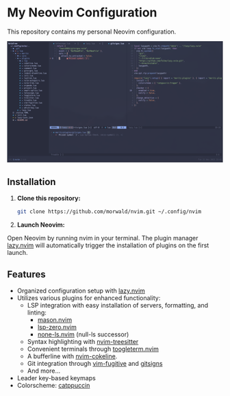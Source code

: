 # My Neovim Configuration


This repository contains my personal Neovim configuration.


![My Neovim Setup](showcase.png)

## Installation

1. **Clone this repository:**

   ```bash
   git clone https://github.com/morwald/nvim.git ~/.config/nvim
   ```
2. **Launch Neovim:**

Open Neovim by running nvim in your terminal. The plugin manager
[lazy.nvim](https://github.com/folke/lazy.nvim) will automatically trigger the
installation of plugins on the first launch.

## Features

- Organized configuration setup with [lazy.nvim](https://github.com/folke/lazy.nvim)
- Utilizes various plugins for enhanced functionality:
   - LSP integration with easy installation of servers, formatting, and linting:
      - [mason.nvim](https://github.com/williamboman/mason.nvim)
      - [lsp-zero.nvim](https://github.com/VonHeikemen/lsp-zero.nvim.git)
      - [none-ls.nvim](https://github.com/nvimtools/none-ls.nvim) (null-ls successor)
   - Syntax highlighting with [nvim-treesitter](https://github.com/nvim-treesitter/nvim-treesitter)
   - Convenient terminals through [toogleterm.nvim](https://github.com/akinsho/toggleterm.nvim)
   - A bufferline with [nvim-cokeline](https://github.com/willothy/nvim-cokeline.git).
   - Git integration through [vim-fugitive](https://github.com/tpope/vim-fugitive) and [gitsigns](https://github.com/lewis6991/gitsigns.nvim)
   - And more...
- Leader key-based keymaps
- Colorscheme: [catppuccin](https://github.com/catppuccin/nvim.git)
